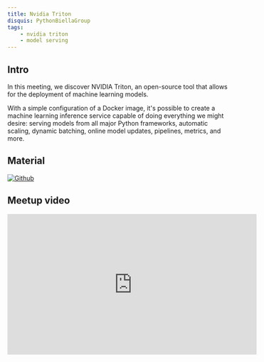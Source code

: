 ```yaml
---
title: Nvidia Triton
disquis: PythonBiellaGroup
tags:
    - nvidia triton
    - model serving
---
```


## Intro

In this meeting, we discover NVIDIA Triton, an open-source tool that allows for the deployment of machine learning models.

With a simple configuration of a Docker image, it's possible to create a machine learning inference service capable of doing everything we might desire: serving models from all major Python frameworks, automatic scaling, dynamic batching, online model updates, pipelines, metrics, and more.

## Material

[![Github](https://img.shields.io/badge/GitHub-181717.svg?style=for-the-badge&logo=GitHub&logoColor=white)](https://github.com/PythonBiellaGroup/MaterialeSerate/tree/master/nvidia-triton)

## Meetup video
<iframe width="560" height="315" src="https://www.youtube.com/embed/9WGiH0Tklxk" title="You[label](nvidia_triton.md)Tube video player" frameborder="0" allow="accelerometer; autoplay; clipboard-write; encrypted-media; gyroscope; picture-in-picture; web-share" allowfullscreen></iframe>